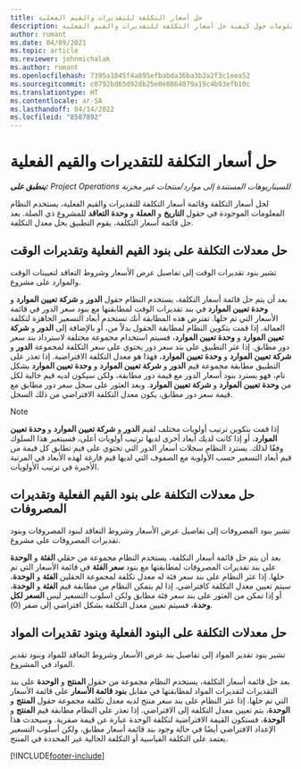 ```yaml
---
title: حل أسعار التكلفة للتقديرات والقيم الفعلية
description: يقدم هذا الموضوع معلومات حول كيفية حل أسعار التكلفة للتقديرات والقيم الفعلية.
author: rumant
ms.date: 04/09/2021
ms.topic: article
ms.reviewer: johnmichalak
ms.author: rumant
ms.openlocfilehash: 7395a1845f4a895efbabda36ba3b2a2f3c1eea52
ms.sourcegitcommit: c0792bd65d92db25e0e8864879a19c4b93efb10c
ms.translationtype: HT
ms.contentlocale: ar-SA
ms.lasthandoff: 04/14/2022
ms.locfileid: "8587892"
---
```

# <a name="resolving-cost-prices-for-estimates-and-actuals"></a>حل أسعار التكلفة للتقديرات والقيم الفعلية

_**ينطبق على:** Project Operations للسيناريوهات المستندة إلى موارد/منتجات غير مخزنة‬_

لحل أسعار التكلفة وقائمة أسعار التكلفة للتقديرات والقيم الفعلية، يستخدم النظام المعلومات الموجودة في حقول **التاريخ** و **العملة** و **وحدة التعاقد** للمشروع ذي الصلة. بعد حل قائمة أسعار التكلفة، يقوم التطبيق بحل معدل التكلفة.

## <a name="resolving-cost-rates-on-actual-and-estimate-lines-for-time"></a>حل معدلات التكلفة على بنود القيم الفعلية وتقديرات الوقت

تشير بنود تقديرات الوقت إلى تفاصيل عرض الأسعار وشروط التعاقد لتعيينات الوقت والموارد على مشروع.

بعد أن يتم حل قائمة أسعار التكلفة، يستخدم النظام حقول **الدور** و **شركة تعيين الموارد** و **وحدة تعيين الموارد** في بند تقديرات الوقت لمطابقتها مع بنود سعر الدور في قائمة الأسعار التي تم حلها. تفترض هذه المطابقة أنك تستخدم أبعاد التسعير الجاهزة لتكلفة العمالة. إذا قمت بتكوين النظام لمطابقة الحقول بدلاً من، أو بالإضافة إلى **الدور** و **شركة تعيين الموارد** و **وحدة تعيين الموارد**، فسيتم استخدام مجموعة مختلفة لاسترداد بند سعر دور مطابق. إذا عثر التطبيق على بند سعر دور يحتوي على سعر التكلفة لمجموعة **الدور** و **شركة تعيين الموارد** و **وحدة تعيين الموارد**، فهذا هو معدل التكلفة الافتراضية. إذا تعذر على التطبيق مطابقة مجموعة قيم **الدور** و **شركة تعيين الموارد‬‬** و **وحدة تعيين الموارد‬** بشكل تام، فهو يسترد بنود أسعار الدور مع قيمة دور مطابقة، ولكن سيكون لديه قيم خالية لكل من **وحدة تعيين الموارد‬** و **شركة تعيين الموارد‬‬**. وبعد العثور على سجل سعر دور مطابق مع قيمة سعر دور مطابق، يكون معدل التكلفة الافتراضي من ذلك السجل. 

> [!NOTE]
> إذا قمت بتكوين ترتيب أولويات مختلف لقيم **الدور** و **شركة تعيين الموارد** و **وحدة تعيين الموارد**، أو إذا كانت لديك أبعاد أخرى لديها ترتيب أولويات أعلى، فسيتغير هذا السلوك وفقًا لذلك. يسترد النظام سجلات أسعار الدور التي تحتوي على قيم تطابق كل قيمة من قيم أبعاد التسعير حسب الأولوية مع الصفوف التي لديها قيم فارغة لهذه الأبعاد في المرتبة الأخيرة في ترتيب الأولويات.

## <a name="resolving-cost-rates-on-actual-and-estimate-lines-for-expense"></a>حل معدلات التكلفة على بنود القيم الفعلية وتقديرات المصروفات

تشير بنود المصروفات إلى تفاصيل عرض الأسعار وشروط التعاقد لبنود المصروفات وبنود تقديرات المصروفات على مشروع.

بعد أن يتم حل قائمة أسعار التكلفة، يستخدم النظام مجموعة من حقلي **الفئة** و **الوحدة** على بند تقديرات المصروفات لمطابقتها مع بنود **سعر الفئة** في قائمة الأسعار التي تم حلها. إذا عثر النظام على بند سعر فئة له معدل تكلفة لمجموعة الحقلين **الفئة** و **الوحدة**، سيتم تعيين معدل التكلفة كافتراضي. إذا لم يتمكن النظام من مطابقة قيم **الفئة** و **الوحدة**، أو إذا تمكن من العثور على بند سعر فئة مطابق ولكن اسلوب التسعير ليس **السعر لكل وحدة**، فسيتم تعيين معدل التكلفة بشكل افتراضي إلى صفر (0).

## <a name="resolving-cost-rates-on-actual-and-estimate-lines-for-material"></a>حل معدلات التكلفة على البنود الفعلية وبنود تقديرات المواد

تشير بنود تقدير المواد إلى تفاصيل بند عرض الأسعار وشروط التعاقد للمواد وبنود تقدير المواد في المشروع.

بعد حل قائمة أسعار التكلفة، يستخدم النظام مجموعة من حقول **المنتج** و **الوحدة** على بند التقديرات لتقديرات المواد لمطابقتها في مقابل **بنود قائمة الأسعار** على قائمة الأسعار التي تم حلها. إذا عثر النظام على بند سعر منتج لديه معدل تكلفة مجموعة حقول **المنتج** و **الوحدة**، يتم تعيين معدل التكلفة إلى الافتراضي. إذا تعذر على النظام مطابقة قيم **المنتج** و **الوحدة**، فستكون القيمة الافتراضية لتكلفة الوحدة عبارة عن قيمة صفرية. وسيحدث هذا الإعداد الافتراضي أيضًا في حالة وجود بند قائمة أسعار مطابق، ولكن أسلوب التسعير يعتمد على التكلفة القياسية أو التكلفة الحالية غير المحددة في المنتج.

[!INCLUDE[footer-include](../includes/footer-banner.md)]
